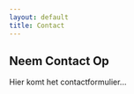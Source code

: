 ```yaml
---
layout: default
title: Contact
---
```

<h2>Neem Contact Op</h2>
<p>Hier komt het contactformulier...</p>